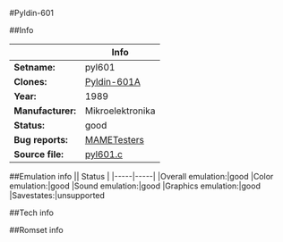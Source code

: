 #Pyldin-601

##Info

||Info|
|-----|-----|
|**Setname:**|pyl601
|**Clones:**|[Pyldin-601A](pyl601a.md)
|**Year:**|1989
|**Manufacturer:**|Mikroelektronika
|**Status:**|good
|**Bug reports:**|[MAMETesters](http://mametesters.org/view_all_set.php?type=1&temporary=y&search=pyl601.c)
|**Source file:**|[pyl601.c](https://github.com/mamedev/mame/blob/master/src/mess/drivers/pyl601.c)

##Emulation info
|| Status |
|-----|-----|
|Overall emulation:|good
|Color emulation:|good
|Sound emulation:|good
|Graphics emulation:|good
|Savestates:|unsupported

##Tech info

##Romset info

<!--- START OF EDITED COMMENT DO NOT TOUCH TEXT ABOVE-->
